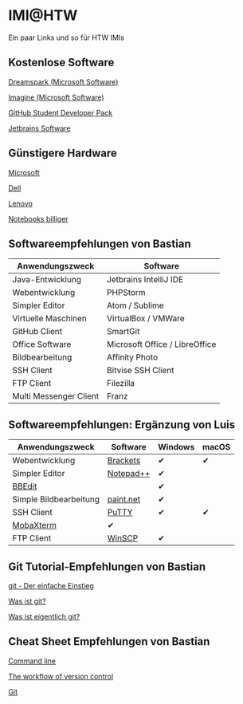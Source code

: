 # IMI@HTW
Ein paar Links und so für HTW IMIs

## Kostenlose Software
[Dreamspark (Microsoft Software)](http://www.f4.htw-berlin.de/studieren/softwarelizenzen)

[Imagine (Microsoft Software)](https://imagine.microsoft.com/en-us/custom/Dreamkspark)

[GitHub Student Developer Pack](https://education.github.com/pack)

[Jetbrains Software](https://www.jetbrains.com/student/)

## Günstigere Hardware
[Microsoft](https://www.microsoft.com/de-de/surface/for-students)

[Dell](https://www.sparcampus.de/dell-studentenrabatt)

[Lenovo](https://www.campuspoint.de/mobile/notebooks/lenovocampus.html)

[Notebooks billiger](https://www.notebooksbilliger.de/studentenprogramm)


## Softwareempfehlungen von Bastian
Anwendungszweck | Software
--- | ---
Java-Entwicklung | Jetbrains IntelliJ IDE
Webentwicklung | PHPStorm
Simpler Editor | Atom / Sublime
Virtuelle Maschinen | VirtualBox / VMWare
GitHub Client | SmartGit
Office Software | Microsoft Office / LibreOffice
Bildbearbeitung | Affinity Photo
SSH Client | Bitvise SSH Client
FTP Client | Filezilla
Multi Messenger Client | Franz

## Softwareempfehlungen: Ergänzung von Luis
Anwendungszweck | Software | Windows | macOS
--- | --- | --- | ---
Webentwicklung | [Brackets](http://brackets.io)| ✔ | ✔
Simpler Editor | [Notepad++](https://notepad-plus-plus.org)| ✔ | 
 | [BBEdit](https://www.barebones.com/products/bbedit/)| | ✔
Simple Bildbearbeitung | [paint.net](https://www.getpaint.net)| ✔ | 
SSH Client | [PuTTY](http://www.putty.org) | ✔ | ✔
 | [MobaXterm](https://mobaxterm.mobatek.net) | ✔ | 
FTP Client | [WinSCP](https://winscp.net/eng/index.php) | ✔ | 

## Git Tutorial-Empfehlungen von Bastian
[git - Der einfache Einstieg](https://rogerdudler.github.io/git-guide/index.de.html)

[Was ist git?](https://svij.org/blog/2015/01/05/was-ist-git/)

[Was ist eigentlich git?](http://t3n.de/news/eigentlich-github-472886/)


## Cheat Sheet Empfehlungen von Bastian
[Command line](https://www.git-tower.com/learn/cheat-sheets/cli)

[The workflow of version control](https://www.git-tower.com/learn/cheat-sheets/vcs-workflow)

[Git](https://www.git-tower.com/learn/cheat-sheets/git)
